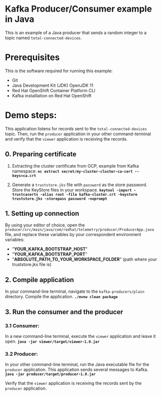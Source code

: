 # Kafka Producer/Consumer example in Java
This is an example of a Java producer that sends a random integer to a topic named `total-connected-devices`.
# Prerequisites
This is the software required for running this example:
 - Git 
 - Java Development Kit (JDK) OpenJDK 11
 - Red Hat OpenShift Container Platform CLI 
 - Kafka installlation on Red Hat OpenShift 

# Demo steps:
This application listens for records sent to the `total-connected-devices` topic. Then, run the `producer` application in your other command-terminal and verify that the `viewer` application is receiving the records.
## 0. Preparing certificate 
  1. Extracting the cluster certificate from OCP, example from Kafka namespace:
 **`oc extract secret/my-cluster-cluster-ca-cert --keys=ca.crt `**
 
 2. Generate a `truststore.jks` file with `password` as the store password. Store the KeyStore files in your workspace.
 **`keytool -import -trustcacerts -alias root -file kafka-cluster.crt -keystore truststore.jks -storepass password -noprompt`**
 
## 1. Setting up connection
By using your editor of choice, open the `producer/src/main/java/com/redhat/telemetry/producer/ProducerApp.java` file, and replace these variables by your correspondent environment variables: 
 - "**YOUR_KAFKA_BOOTSTRAP_HOST**"
 - "**YOUR_KAFKA_BOOTSTRAP_PORT**"
 - "**ABSOLUTE_PATH_TO_YOUR_WORKSPACE_FOLDER**" (path where your truststore.jks file is)

## 2. Compile application
In your command-line terminal, navigate to the `kafka-producers/plain` directory. Compile the application.
**`./mvnw clean package`**
## 3. Run the consumer and the producer
### 3.1 Consumer: 
In a new command-line terminal, execute the `viewer` application and leave it open.
**`java -jar viewer/target/viewer-1.0.jar`**

### 3.2 Producer: 
In your other command-line terminal, run the Java executable file for the `producer` application. This application sends several messages to Kafka.
**`java -jar producer/target/producer-1.0.jar`**

Verify that the `viewer` application is receiving the records sent by the `producer` application.
